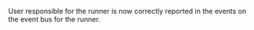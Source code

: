 User responsible for the runner is now correctly reported in the events on the event bus for the runner.
